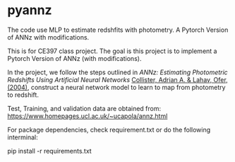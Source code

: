 # pyannz
The code use MLP to estimate redshfits with photometry. A Pytorch Version of ANNz with modifications.

This is for CE397 class project. The goal is this project is to implement a Pytorch Version of ANNz (with modifications).

In the project, we follow the steps outlined in <em>ANNz: Estimating Photometric Redshifts Using Artificial Neural Networks</em> [Collister, Adrian A. & Lahav, Ofer, (2004)](https://ui.adsabs.harvard.edu/abs/2004PASP..116..345C/abstract), construct a neural network model to learn to map from photometry to redshift. 

Test, Training, and validation data are obtained from: 
https://www.homepages.ucl.ac.uk/~ucapola/annz.html

For package dependencies, check requirement.txt or do the following interminal:

pip install -r requirements.txt
